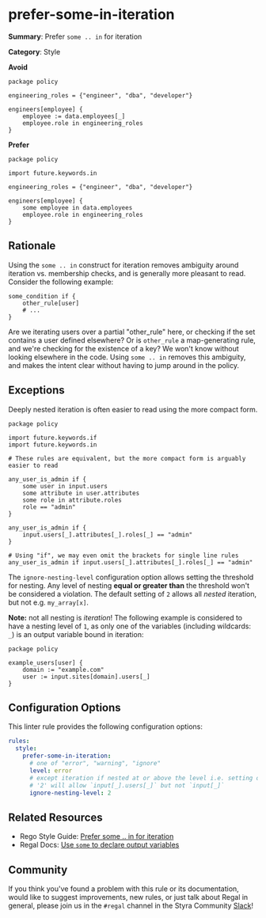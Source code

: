 # prefer-some-in-iteration

**Summary**: Prefer `some .. in` for iteration

**Category**: Style

**Avoid**
```rego
package policy

engineering_roles = {"engineer", "dba", "developer"}

engineers[employee] {
    employee := data.employees[_]
    employee.role in engineering_roles
}
```

**Prefer**
```rego
package policy

import future.keywords.in

engineering_roles = {"engineer", "dba", "developer"}

engineers[employee] {
    some employee in data.employees
    employee.role in engineering_roles
}
```

## Rationale

Using the `some .. in` construct for iteration removes ambiguity around iteration vs. membership checks, and is
generally more pleasant to read. Consider the following example:

```rego
some_condition if {
    other_rule[user]
    # ...
}
```

Are we iterating users over a partial "other_rule" here, or checking if the set contains a user defined elsewhere?
Or is `other_rule` a map-generating rule, and we're checking for the existence of a key? We won't know without looking
elsewhere in the code. Using `some .. in` removes this ambiguity, and makes the intent clear without having to jump
around in the policy.

## Exceptions

Deeply nested iteration is often easier to read using the more compact form.

```rego
package policy

import future.keywords.if
import future.keywords.in

# These rules are equivalent, but the more compact form is arguably easier to read

any_user_is_admin if {
    some user in input.users
    some attribute in user.attributes
    some role in attribute.roles
    role == "admin"
}

any_user_is_admin if {
    input.users[_].attributes[_].roles[_] == "admin"
}

# Using "if", we may even omit the brackets for single line rules
any_user_is_admin if input.users[_].attributes[_].roles[_] == "admin"
```

The `ignore-nesting-level` configuration option allows setting the threshold for nesting. Any level of nesting
**equal or greater than** the threshold won't be considered a violation. The default setting of `2` allows all _nested_
iteration, but not e.g. `my_array[x]`.

**Note:** not all nesting is *iteration*! The following example is considered to have a nesting level of `1`, as only
one of the variables (including wildcards: `_`) is an output variable bound in iteration:

```rego
package policy

example_users[user] {
    domain := "example.com"
    user := input.sites[domain].users[_]
}
```

## Configuration Options

This linter rule provides the following configuration options:

```yaml
rules:
  style:
    prefer-some-in-iteration:
      # one of "error", "warning", "ignore"
      level: error
      # except iteration if nested at or above the level i.e. setting of
      # '2' will allow `input[_].users[_]` but not `input[_]`
      ignore-nesting-level: 2
```

## Related Resources

- Rego Style Guide: [Prefer some .. in for iteration](https://github.com/StyraInc/rego-style-guide#prefer-some--in-for-iteration)
- Regal Docs: [Use `some` to declare output variables](https://docs.styra.com/regal/rules/idiomatic/use-some-for-output-vars)

## Community

If you think you've found a problem with this rule or its documentation, would like to suggest improvements, new rules,
or just talk about Regal in general, please join us in the `#regal` channel in the Styra Community
[Slack](https://communityinviter.com/apps/styracommunity/signup)!
